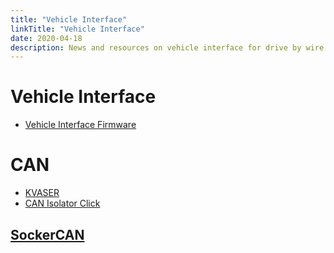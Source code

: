 ```yaml
---
title: "Vehicle Interface"
linkTitle: "Vehicle Interface"
date: 2020-04-18
description: News and resources on vehicle interface for drive by wire vehicles
---
```


# Vehicle Interface
* [Vehicle Interface Firmware](https://github.com/openxc/vi-firmware)

# CAN
* [KVASER](https://www.kvaser.com/download/)
* [CAN Isolator Click](https://www.mikroe.com/can-isolator-click)

## [SockerCAN](https://en.m.wikipedia.org/wiki/SocketCAN)
